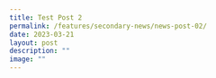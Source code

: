 ```yaml
---
title: Test Post 2
permalink: /features/secondary-news/news-post-02/
date: 2023-03-21
layout: post
description: ""
image: ""
---
```

